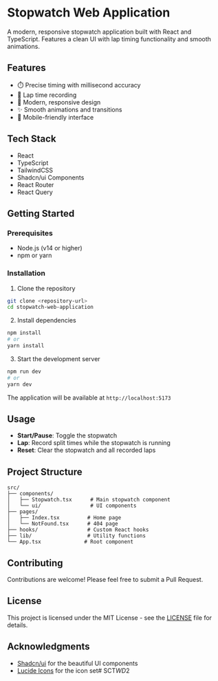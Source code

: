 # Stopwatch Web Application

A modern, responsive stopwatch application built with React and TypeScript. Features a clean UI with lap timing functionality and smooth animations.

## Features

- ⏱️ Precise timing with millisecond accuracy
- 🎯 Lap time recording
- 🎨 Modern, responsive design
- ✨ Smooth animations and transitions
- 📱 Mobile-friendly interface

## Tech Stack

- React
- TypeScript
- TailwindCSS
- Shadcn/ui Components
- React Router
- React Query

## Getting Started

### Prerequisites

- Node.js (v14 or higher)
- npm or yarn

### Installation

1. Clone the repository
```bash
git clone <repository-url>
cd stopwatch-web-application
```

2. Install dependencies
```bash
npm install
# or
yarn install
```

3. Start the development server
```bash
npm run dev
# or
yarn dev
```

The application will be available at `http://localhost:5173`

## Usage

- **Start/Pause**: Toggle the stopwatch
- **Lap**: Record split times while the stopwatch is running
- **Reset**: Clear the stopwatch and all recorded laps

## Project Structure

```
src/
├── components/
│   ├── Stopwatch.tsx      # Main stopwatch component
│   └── ui/                # UI components
├── pages/
│   ├── Index.tsx         # Home page
│   └── NotFound.tsx      # 404 page
├── hooks/                # Custom React hooks
├── lib/                  # Utility functions
└── App.tsx              # Root component
```

## Contributing

Contributions are welcome! Please feel free to submit a Pull Request.

## License

This project is licensed under the MIT License - see the [LICENSE](LICENSE) file for details.

## Acknowledgments

- [Shadcn/ui](https://ui.shadcn.com/) for the beautiful UI components
- [Lucide Icons](https://lucide.dev/) for the icon set#   S C T _ W D _ 2  
 